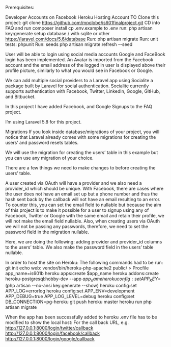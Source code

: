 Prerequisites:

Developer Accounts on Facebook
Heroku Hosting Account
TO Clone this project:
git clone https://github.com/mpolobe/is601finalproject.git
CD into FAQ and run composer install
cp .env.example to .env
run: php artisan key:generate
setup database / with sqlite or other https://laravel.com/docs/5.6/database
Run: php artisan migrate
Run: unit tests: phpunit
Run: seeds php artisan migrate:refresh --seed

User will be able to login using social media accounts
Google and FaceBook login has been implemented.
An Avatar is imported from the Facebook account and the email address of the logged in user is displayed 
above their profile picture, similarly to what you would see in Facebook or Google.

We can add multiple social providers to a Laravel app using Socialite a package built by Laravel for social authentication. 
Socialite currently supports authentication with Facebook, Twitter, LinkedIn, Google, GitHub, and Bitbucket. 

In this project I have added Facebook,  and Google Signups to the FAQ project.

I’m using Laravel 5.8 for this project.

Migrations
If you look inside database/migrations of your project, you will notice that Laravel already comes with some migrations for creating the users’ and password resets tables.

We will use the migration for creating the users’ table in this example but you can use any migration of your choice. 

There are a few things we need  to make changes to before creating the users’ table.

A user created via OAuth will have a provider and we also need a provider_id which should be unique. 
With Facebook, there are cases where the user does not have an email set up but a phone number and thus the hash sent back by the callback will not have an email resulting to an error. 
To counter this, you can set the email field to nullable but because the aim of this project is to 
make it possible for a user to signup using any of Facebook, Twitter or Google with the same email and retain their profile, 
we will not make the email field nullable. Also, when creating users via OAuth we will not be passing any passwords, therefore, we need to set the password field in the migration nullable.

Here, we are doing the following: adding provider and provider_id columns to the users’ table. 
We also make the password field in the users’ table nullable.

In order to host the site on Heroku: The following commands had to be run:
git init
echo web: vendor/bin/heroku-php-apache2 public/ > Procfile
app_name=is601b
heroku apps:create $app_name
heroku addons:create heroku-postgresql:hobby-dev --app $app_name
heroku config:set APP_KEY=$(php artisan --no-ansi key:generate --show)
heroku config:set APP_LOG=errorlog
heroku config:set APP_ENV=development APP_DEBUG=true APP_LOG_LEVEL=debug
heroku config:set DB_CONNECTION=pg-heroku
git push heroku master
heroku run php artisan migrate

When the app has been successfully added to heroku .env file has to be modified to show the local host:
For the call back URL, e.g.
http://127.0.0.1:8000/login/twitter/callback
http://127.0.0.1:8000/login/facebook/callback
http://127.0.0.1:8000/login/google/callback
